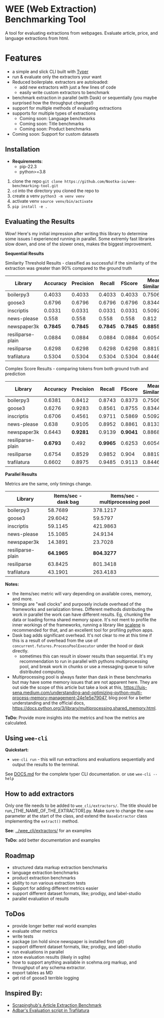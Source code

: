 # WEE (Web Extraction) Benchmarking Tool
A tool for evaluating extractions from webpages. Evaluate article, price, and language extractions from html.

# Features
- a simple and slick CLI built with [Typer](https://typer.tiangolo.com/)
- run & evaluate only the extractors your want
- Reduced boilerplate. extractors are autoloaded:
  - add new extractors with just a few lines of code
  - easily write custom extractors to benchmark
- benchmark extraction in parallel (with Dask) or sequentially (you maybe surprised how the throughput changes!)
- support for multiple methods of evaluating extractions
- supports for multiple types of extractions
  - Coming soon: Language benchmarks
  - Coming soon: Title benchmarks
  - Coming soon: Product benchmarks
- Coming soon: Support for custom datasets

## Installation
- **Requirements**:
  - pip-22.3 
  - python>=3.8
1) clone the repo `git clone https://github.com/Nootka-io/wee-benchmarking-tool.git`
2) `cd` into the directory you cloned the repo to
3) create a venv `python3 -m venv venv`
4) activate venv `source venv/bin/activate`
5) `pip install -e .`

## Evaluating the Results
Wow! Here's my initial impression after writing this library to determine some issues I experienced running in parallel. Some extremly fast libraries slow down, and one of the slower ones, makes the biggest improvement. 

**Sequential Results**

Similarity Threshold Results - classified as successful if the similarity of the extraction was greater than 90% compared to 
the ground truth

| Library           | Accuracy | Precision | Recall | FScore | Mean Similarity | Items/sec |
|-------------------|----------|-----------|--------|--------|-----------------|-----------|
| boilerpy3         | 0.4033   | 0.4033    | 0.4033 | 0.4033 | 0.7506          | 57.5429   |
| goose3            | 0.6796   | 0.6796    | 0.6796 | 0.6796 | 0.8344          | 9.8552    |
| inscriptis        | 0.0331   | 0.0331    | 0.0331 | 0.0331 | 0.5092          | 74.6064   |
| news-please       | 0.558    | 0.558     | 0.558  | 0.558  | 0.812           | 4.8268    |
| newspaper3k       | **0.7845**   | **0.7845**    | **0.7845** | **0.7845** | **0.8855**          | 7.6327    |
| resiliparse-plain | 0.0884   | 0.0884    | 0.0884 | 0.0884 | 0.6054          | **776.8351**  |
| resiliparse       | 0.6298   | 0.6298    | 0.6298 | 0.6298 | 0.8819          | 505.9411  |
| trafilatura       | 0.5304   | 0.5304    | 0.5304 | 0.5304 | 0.8446          | 36.6354   |



Complex Score Results - comparing tokens from both ground truth and prediction

| Library           | Accuracy | Precision | Recall | FScore | Mean Similarity | Items/sec |
|-------------------|----------|-----------|--------|--------|-----------------|-----------|
| boilerpy3         | 0.6381   | 0.8412    | 0.8743 | 0.8373 | 0.7506          | 57.5429   |
| goose3            | 0.6276   | 0.9283    | 0.8561 | 0.8755 | 0.8344          | 9.8552    |
| inscriptis        | 0.6706   | 0.4561    | 0.9711 | 0.5869 | 0.5092          | 74.6064   |
| news-please       | 0.638    | 0.9105    | 0.8952 | 0.8861 | 0.8133          | 4.8268    |
| newspaper3k       | 0.6443   | **0.9281**    | 0.9139 | **0.9041** | 0.8868          | 7.6327    |
| resiliparse-plain | **0.6793**   | 0.492     | **0.9965** | 0.6253 | 0.6054          | **776.8351**  |
| resiliparse       | 0.6754   | 0.8529    | 0.9852 | 0.904  | 0.8819          | 505.9411  |
| trafilatura       | 0.6602   | 0.8975    | 0.9485 | 0.9113 | 0.8446          | 36.6354   |

**Parallel Results**

Metrics are the same, only timings change.      


| Library           | Items/sec - dask bag | Items/sec - multiprocessing pool |
|-------------------|----------------------|----------------------------------|
| boilerpy3         | 58.7689              | 378.1217                         |
| goose3            | 29.6042              | 59.5797                          |
| inscriptis        | 59.1145              | 421.9863                         |
| news-please       | 15.1085              | 24.9134                          |
| newspaper3k       | 14.3891              | 23.7028                          |
| resiliparse-plain | **64.1965**          | **804.3277**                     |
| resiliparse       | 63.8425              | 801.3418                         |
| trafilatura       | 43.1901              | 263.4183                         |

**Notes:**
- the items/sec metric will vary depending on available cores, memory, and more.
- timings are "wall clocks" and purposely include overhead of the frameworks and serialization times. Different methods distributing the work in parallel the work can have different results. Eg, chunking the data or loading forma shared memory space. It's not ment to profile the inner workings of the frameworks, running a library like [scalene](https://github.com/plasma-umass/scalene) is recommended for that, and an excellent tool for profiling python apps.  
- Dask bag adds significant overhead. It's not clear to me at this time if this is a result of overhead from the use of `concurrent.futures.ProcessPoolExecutor` under the hood or dask directly.
  - sometimes this can result in slower results than sequential. It's my recommendation to run in parallel with pythons multiprocessing pool, and break work in chunks or use a messaging queue to solve distributed computing. 
- Multiprocessing pool is always faster than dask in these benchmarks but may have some memory issues that are not apparent here. They are out side the scope of this article but take a look at this, https://luis-sena.medium.com/understanding-and-optimizing-python-multi-process-memory-management-24e1e5e79047, blog post for a better understanding and the official docs, https://docs.python.org/3/library/multiprocessing.shared_memory.html.

**ToDo:** Provide more insights into the metrics and how the metrics are calculated. 


## Using `wee-cli`

**Quickstart:**
- `wee-cli run` - this will run extractions and evaluations sequentially and output the results to the terminal. 

See [DOCS.md](https://github.com/Nootka-io/wee-benchmarking-tool/blob/main/DOCS.md) for the complete typer CLI documentation. or use `wee-cli --help`

## How to add extractors
Only one file needs to be added to `wee_cli/extractors/`. The title should be run_[THE_NAME_OF_THE_EXTRACTOR].py. Make sure to change the `name` parameter at the start of the class, and extend the `BaseExtractor` class implementing the `extract()` method.

**See**: [../wee_cli/extractors/](https://github.com/Nootka-io/wee-benchmarking-tool/tree/master/wee_cli/extractors/) for an examples

**ToDo:** add better documentation and examples

## Roadmap
- structured data markup extraction benchmarks
- language extraction benchmarks
- product extraction benchmarks
- ability to run various extraction tests
- Support for adding different metrics easier
- support different dataset formats, like; prodigy, and label-studio
- parallel evaluation of results


## ToDos
- provide longer better real world examples 
- evaluate other metrics
- write tests
- package (on hold since newspaper is installed from git)
- support different dataset formats, like; prodigy, and label-studio
- run evaluations in parallel
- store evaluation results (likely in sqlite)
- how to support anything available in scehma.org markup, and throughput of any schema extractor. 
- export tables as MD
- get rid of goose3 terrible logging


## Inspired By:
- [Scrapinghub's Article Extraction Benchmark](https://github.com/scrapinghub/article-extraction-benchmark)
- [Adbar's Evaluation script in Trafilatura](https://github.com/adbar/trafilatura#evaluation-and-alternatives)
